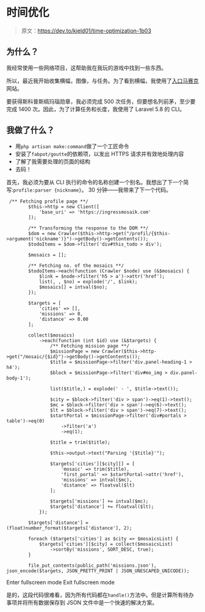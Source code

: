 # 时间优化

> 原文：<https://dev.to/kield01/time-optimization-1b03>

## 为什么？

我经常使用一些网络项目，这帮助我在我玩的游戏中找到一些东西。

所以，最近我开始收集横幅，图像，与任务。为了看到横幅，我使用了[入口马赛克](https://ingressmosaik.com)网站。

要获得斯科普斯缟玛瑙勋章，我必须完成 500 次任务，但要想名列前茅，至少要完成 1400 次。因此，为了计算任务和长度，我使用了 Laravel 5.8 的 CLI。

## 我做了什么？

*   用`php artisan make:command`做了一个工匠命令
*   安装了`fabpot/goutte`的依赖项，以发出 HTTPS 请求并有效地处理内容
*   了解了我需要处理的页面的结构
*   去码！

首先，我必须为要从 CLI 执行的命令的名称创建一个别名。我想出了下一个简写:`profile:parser {nickname}`。
30 分钟——我带来了下一个代码。

```
 /** Fetching profile page **/
        $this->http = new Client([
            'base_uri' => 'https://ingressmosaik.com'
        ]);

        /** Transforming the response to the DOM **/
        $dom = new Crawler($this->http->get("/profil/{$this->argument('nickname')}")->getBody()->getContents());
        $todoItems = $dom->filter('div#this_todo > div');

        $mosaics = [];

        /** Fetching no. of the mosaics **/
        $todoItems->each(function (Crawler $node) use (&$mosaics) {
            $link = $node->filter('h5 > a')->attr('href');
            list(, , $no) = explode('/', $link);
            $mosaics[] = intval($no);
        });

        $targets = [
            'cities' => [],
            'missions' => 0,
            'distance' => 0.00
        ];

        collect($mosaics)
            ->each(function (int $id) use (&$targets) {
                /** Fetching mission page **/
                $missionPage = new Crawler($this->http->get("/mosaic/{$id}")->getBody()->getContents());
                $title = $missionPage->filter('div.panel-heading-1 > h4');
                $block = $missionPage->filter('div#mo_img > div.panel-body-1');

                list($title,) = explode(' - ', $title->text());

                $city = $block->filter('div > span')->eq(1)->text();
                $mc = $block->filter('div > span')->eq(6)->text();
                $lt = $block->filter('div > span')->eq(7)->text();
                $startPortal = $missionPage->filter('div#portals > table')->eq(0)
                    ->filter('a')
                    ->eq(1);

                $title = trim($title);

                $this->output->text("Parsing '{$title}'");

                $targets['cities'][$city][] = [
                    'mosaic' => trim($title),
                    'first_portal' => $startPortal->attr('href'),
                    'missions' => intval($mc),
                    'distance' => floatval($lt)
                ];

                $targets['missions'] += intval($mc);
                $targets['distance'] += floatval($lt);
            });

        $targets['distance'] = (float)number_format($targets['distance'], 2);

        foreach ($targets['cities'] as $city => $mosaicsList) {
            $targets['cities'][$city] = collect($mosaicsList)
                ->sortBy('missions', SORT_DESC, true);
        }

        file_put_contents(public_path('missions.json'), json_encode($targets, JSON_PRETTY_PRINT | JSON_UNESCAPED_UNICODE)); 
```

Enter fullscreen mode Exit fullscreen mode

是的，这段代码很难看，因为所有代码都在`handle()`方法中。但是计算所有待办事项并将所有数据保存到 JSON 文件中是一个快速的解决方案。
